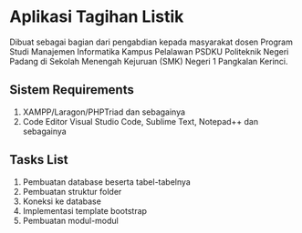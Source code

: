 # Aplikasi Tagihan Listik  
Dibuat sebagai bagian dari pengabdian kepada masyarakat dosen Program Studi Manajemen Informatika Kampus Pelalawan PSDKU Politeknik Negeri Padang di Sekolah Menengah Kejuruan (SMK) Negeri 1 Pangkalan Kerinci.  
  
## Sistem Requirements  
1. XAMPP/Laragon/PHPTriad dan sebagainya  
2. Code Editor Visual Studio Code, Sublime Text, Notepad++ dan sebagainya  

## Tasks List  
1. Pembuatan database beserta tabel-tabelnya  
2. Pembuatan struktur folder  
3. Koneksi ke database  
4. Implementasi template bootstrap  
5. Pembuatan modul-modul  